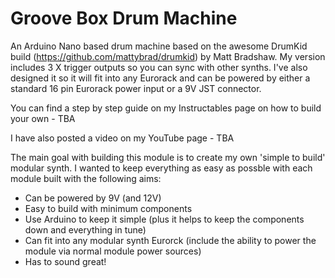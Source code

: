# Groove Box Drum Machine
An Arduino Nano based drum machine based on the awesome DrumKid build (https://github.com/mattybrad/drumkid) by Matt Bradshaw.  My version includes 3 X trigger outputs so you can sync with other synths.  I've also designed it so it will fit into any Eurorack and can be powered by either a standard 16 pin Eurorack power input or a 9V JST connector.

You can find a step by step guide on my Instructables page on how to build your own - TBA

I have also posted a video on my YouTube page - TBA

The main goal with building this module is to create my own 'simple to build' modular synth. I wanted to keep everything as easy as possble with each module built with the following aims:

 - Can be powered by 9V (and 12V)
 - Easy to build with minimum components
 - Use Arduino to keep it simple (plus it helps to keep the components down and everything in tune)
 - Can fit into any modular synth Eurorck (include the ability to power the module via normal module power sources)
 - Has to sound great!


